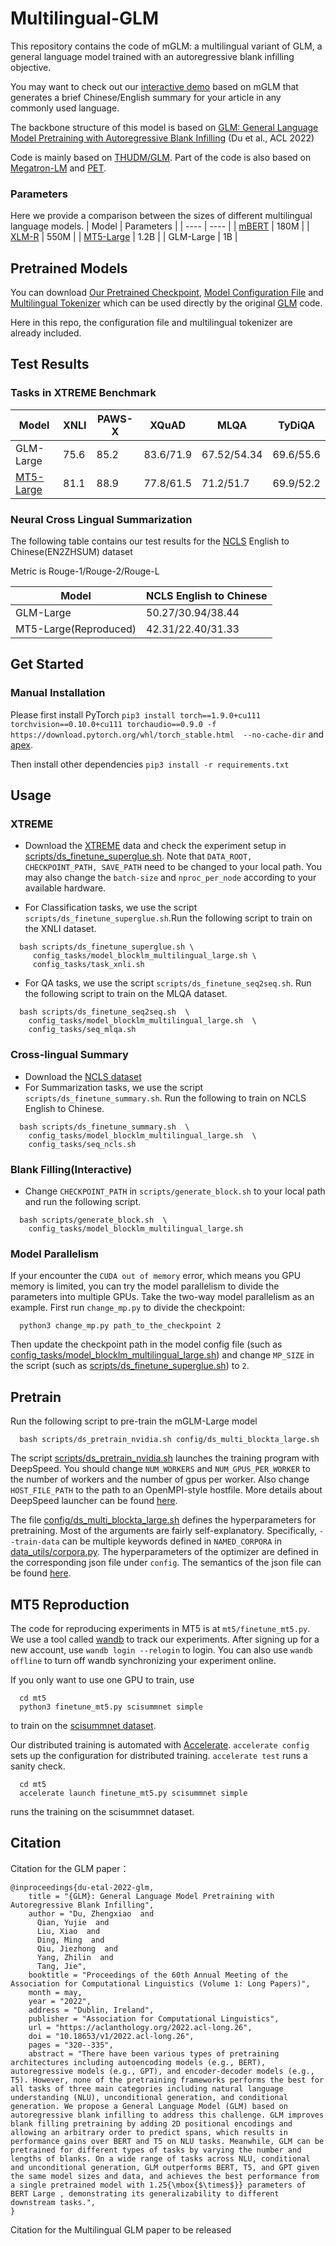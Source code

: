 # Multilingual-GLM
This repository contains the code of mGLM: a multilingual variant of GLM, a general language model trained with an autoregressive blank infilling objective. 

You may want to check out our [interactive demo](https://models.aminer.cn/mglm-1b/demo/) based on mGLM that generates a brief Chinese/English summary for your article in any commonly used language.

The backbone structure of this model is based on [GLM: General Language Model Pretraining with Autoregressive Blank Infilling](https://aclanthology.org/2022.acl-long.26/) (Du et al., ACL 2022) 

Code is mainly based on [THUDM/GLM](https://github.com/THUDM/GLM). Part of the code is also based on [Megatron-LM](https://github.com/NVIDIA/Megatron-LM) and [PET](https://github.com/timoschick/pet).

### Parameters
Here we provide a comparison between the sizes of different multilingual language models. 
| Model     | Parameters |
|  ----  | ---- | 
| [mBERT](https://github.com/google-research/bert/blob/master/multilingual.md) | 180M | 
| [XLM-R](https://arxiv.org/abs/1911.02116) | 550M |
| [MT5-Large](https://arxiv.org/abs/2010.11934) | 1.2B                   |
| GLM-Large | 1B                 |

## Pretrained Models

You can download [Our Pretrained Checkpoint](https://static.aminer.cn/misc/MultiGLM/1B/pretrained.pt), [Model Configuration File](https://static.aminer.cn/misc/MultiGLM/1B/model_blocklm_multilingual_large.sh) and [Multilingual Tokenizer](https://static.aminer.cn/misc/MultiGLM/1B/mglm250k/mglm250k-uni.model) which can be used directly by the original [GLM](https://github.com/THUDM/glm) code. 

Here in this repo, the configuration file and multilingual tokenizer are already included.


## Test Results

### Tasks in XTREME Benchmark
|  Model | XNLI | PAWS-X | XQuAD | MLQA | TyDiQA |
|  ----  | ---- | ---- | ---- | ---- | ---- |
| GLM-Large | 75.6 | 85.2 | 83.6/71.9 | 67.52/54.34 |69.6/55.6 |
| [MT5-Large](https://github.com/google-research/multilingual-t5) | 81.1 | 88.9 | 77.8/61.5 | 71.2/51.7 | 69.9/52.2 |


### Neural Cross Lingual Summarization

The following table contains our test results for the [NCLS](https://aclanthology.org/D19-1302/) English to Chinese(EN2ZHSUM) dataset

Metric is Rouge-1/Rouge-2/Rouge-L

|  Model | NCLS English to Chinese|
|  ----  | ---- | 
| GLM-Large | 50.27/30.94/38.44 | 
| MT5-Large(Reproduced) | 42.31/22.40/31.33 |

## Get Started
<!--
### Docker Image
We prepare two docker images based on CUDA 10.2 and CUDA 11.2. You can pull the pre-built images from Docker Hub and run with docker v19.03+
  ```shell
    docker run --gpus all --rm -it --ipc=host zxdu20/glm-cuda102
  ```
  or replace `glm-cuda102` with `glm-cuda112`.

  You can also modify the image according to your requirements in [docker/cuda102.dockerfile](docker/cuda102.dockerfile) and build the image yourself
  ```shell
    docker build -f cuda102.dockerfile . -t glm-cuda102
  ```
-->
### Manual Installation
Please first install PyTorch 
`pip3 install torch==1.9.0+cu111 torchvision==0.10.0+cu111 torchaudio==0.9.0 -f https://download.pytorch.org/whl/torch_stable.html  --no-cache-dir`
and [apex](https://github.com/NVIDIA/apex).

Then install other dependencies
`pip3 install -r requirements.txt`


## Usage

### XTREME

- Download the [XTREME](https://sites.research.google/xtreme/) data and check the experiment setup in 
  [scripts/ds_finetune_superglue.sh](scripts/ds_finetune_superglue.sh). Note that `DATA_ROOT, CHECKPOINT_PATH, SAVE_PATH` 
  need to be changed to your local path. You may also change the `batch-size` and `nproc_per_node` according to your 
  available hardware.

- For Classification tasks, we use the script `scripts/ds_finetune_superglue.sh`.Run the following script to train on the XNLI dataset.
```shell
  bash scripts/ds_finetune_superglue.sh \
     config_tasks/model_blocklm_multilingual_large.sh \
     config_tasks/task_xnli.sh
```

- For QA tasks, we use the script `scripts/ds_finetune_seq2seq.sh`. Run the following script to train on the MLQA dataset.
```shell
  bash scripts/ds_finetune_seq2seq.sh  \
    config_tasks/model_blocklm_multilingual_large.sh  \
    config_tasks/seq_mlqa.sh
```
### Cross-lingual Summary
- Download the [NCLS dataset](https://github.com/ZNLP/NCLS-Corpora)
- For Summarization tasks, we use the script `scripts/ds_finetune_summary.sh`. Run the following to train on NCLS English to Chinese. 
```shell
  bash scripts/ds_finetune_summary.sh  \
    config_tasks/model_blocklm_multilingual_large.sh  \
    config_tasks/seq_ncls.sh
```

### Blank Filling(Interactive)
- Change `CHECKPOINT_PATH` in  `scripts/generate_block.sh` to your local path and run the following script.
```shell
  bash scripts/generate_block.sh  \
    config_tasks/model_blocklm_multilingual_large.sh
```

### Model Parallelism
If your encounter the `CUDA out of memory` error, which means you GPU memory is limited, you can try the model parallelism to divide the parameters into multiple GPUs. Take the two-way model parallelism as an example. First run `change_mp.py` to divide the checkpoint:
```shell
  python3 change_mp.py path_to_the_checkpoint 2
```
Then update the checkpoint path in the model config file (such as [config_tasks/model_blocklm_multilingual_large.sh](config_tasks/model_blocklm_multilingual_large.sh)) and change `MP_SIZE` in the script (such as [scripts/ds_finetune_superglue.sh](scripts/ds_finetune_superglue.sh)) to `2`.

## Pretrain
Run the following script to pre-train the mGLM-Large model
```shell
  bash scripts/ds_pretrain_nvidia.sh config/ds_multi_blockta_large.sh
```

The script [scripts/ds_pretrain_nvidia.sh](scripts/ds_pretrain_nvidia.sh) launches the training program with DeepSpeed. You should change `NUM_WORKERS` and `NUM_GPUS_PER_WORKER` to the number of workers and the number of gpus per worker. Also change `HOST_FILE_PATH` to the path to an OpenMPI-style hostfile. More details about DeepSpeed launcher can be found [here](https://www.deepspeed.ai/getting-started/#resource-configuration-multi-node).

The file [config/ds_multi_blockta_large.sh](config/ds_multi_blockta_large.sh) defines the hyperparameters for pretraining. Most of the arguments are fairly self-explanatory. Specifically, `--train-data` can be multiple keywords defined in `NAMED_CORPORA` in [data_utils/corpora.py](data_utils/corpora.py). The hyperparameters of the optimizer are defined in the corresponding json file under `config`. The semantics of the json file can be found [here](https://www.deepspeed.ai/docs/config-json).

## MT5 Reproduction 
The code for reproducing experiments in MT5 is at `mt5/finetune_mt5.py`. We use a tool called [wandb](https://wandb.ai/site) to track our experiments. After signing up for a new account, use `wandb login --relogin` to login. You can also use `wandb offline` to turn off wandb synchronizing your experiment online.

If you only want to use one GPU to train, use
```shell
  cd mt5
  python3 finetune_mt5.py scisummnet simple
``` 
to train on the [scisummnet dataset](https://cs.stanford.edu/~myasu/projects/scisumm_net/). 

Our distributed training is automated with [Accelerate](https://huggingface.co/docs/accelerate/index). `accelerate config` sets up the configuration for distributed training. `accelerate test` runs a sanity check.
```shell
  cd mt5
  accelerate launch finetune_mt5.py scisummnet simple
``` 
runs the training on the scisummnet dataset.

## Citation 
Citation for the GLM paper： 
```
@inproceedings{du-etal-2022-glm,
    title = "{GLM}: General Language Model Pretraining with Autoregressive Blank Infilling",
    author = "Du, Zhengxiao  and
      Qian, Yujie  and
      Liu, Xiao  and
      Ding, Ming  and
      Qiu, Jiezhong  and
      Yang, Zhilin  and
      Tang, Jie",
    booktitle = "Proceedings of the 60th Annual Meeting of the Association for Computational Linguistics (Volume 1: Long Papers)",
    month = may,
    year = "2022",
    address = "Dublin, Ireland",
    publisher = "Association for Computational Linguistics",
    url = "https://aclanthology.org/2022.acl-long.26",
    doi = "10.18653/v1/2022.acl-long.26",
    pages = "320--335",
    abstract = "There have been various types of pretraining architectures including autoencoding models (e.g., BERT), autoregressive models (e.g., GPT), and encoder-decoder models (e.g., T5). However, none of the pretraining frameworks performs the best for all tasks of three main categories including natural language understanding (NLU), unconditional generation, and conditional generation. We propose a General Language Model (GLM) based on autoregressive blank infilling to address this challenge. GLM improves blank filling pretraining by adding 2D positional encodings and allowing an arbitrary order to predict spans, which results in performance gains over BERT and T5 on NLU tasks. Meanwhile, GLM can be pretrained for different types of tasks by varying the number and lengths of blanks. On a wide range of tasks across NLU, conditional and unconditional generation, GLM outperforms BERT, T5, and GPT given the same model sizes and data, and achieves the best performance from a single pretrained model with 1.25{\mbox{$\times$}} parameters of BERT Large , demonstrating its generalizability to different downstream tasks.",
}
```

Citation for the Multilingual GLM paper to be released
